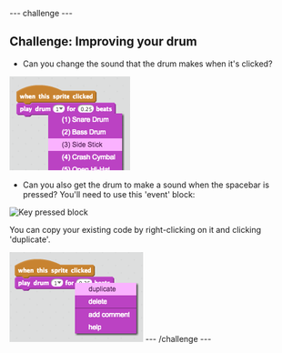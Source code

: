 --- challenge ---
## Challenge: Improving your drum

+ Can you change the sound that the drum makes when it's clicked?

![Changing the drum sound](images/band-drum-sound.png)

+ Can you also get the drum to make a sound when the spacebar is pressed? You'll need to use this 'event' block:

![Key pressed block](images/band-key-pressed.png)

You can copy your existing code by right-clicking on it and clicking 'duplicate'.

![Duplicating code](images/band-duplicate-code.png)
--- /challenge ---
